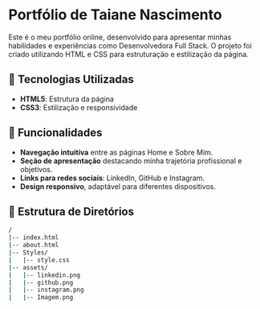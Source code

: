 # Portfólio de Taiane Nascimento

Este é o meu portfólio online, desenvolvido para apresentar minhas habilidades e experiências como Desenvolvedora Full Stack. O projeto foi criado utilizando HTML e CSS para estruturação e estilização da página.

## 🚀 Tecnologias Utilizadas

- **HTML5**: Estrutura da página  
- **CSS3**: Estilização e responsividade  

## 📌 Funcionalidades

- **Navegação intuitiva** entre as páginas Home e Sobre Mim.  
- **Seção de apresentação** destacando minha trajetória profissional e objetivos.  
- **Links para redes sociais**: LinkedIn, GitHub e Instagram.  
- **Design responsivo**, adaptável para diferentes dispositivos.  

## 📂 Estrutura de Diretórios

```bash
/
|-- index.html
|-- about.html
|-- Styles/
|   |-- style.css
|-- assets/
|   |-- linkedin.png
|   |-- github.png
|   |-- instagram.png
|   |-- Imagem.png
```

